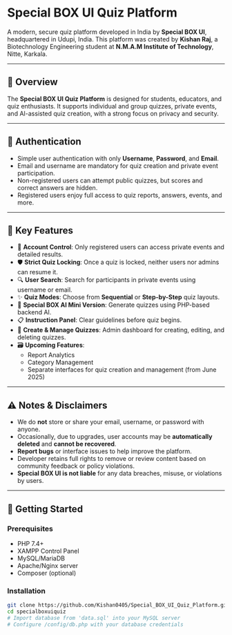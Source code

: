 # Special BOX UI Quiz Platform

A modern, secure quiz platform developed in India by **Special BOX UI**, headquartered in Udupi, India. This platform was created by **Kishan Raj**, a Biotechnology Engineering student at **N.M.A.M Institute of Technology**, Nitte, Karkala.

---

## 🌟 Overview

The **Special BOX UI Quiz Platform** is designed for students, educators, and quiz enthusiasts. It supports individual and group quizzes, private events, and AI-assisted quiz creation, with a strong focus on privacy and security.

---

## 🔐 Authentication

- Simple user authentication with only **Username**, **Password**, and **Email**.
- Email and username are mandatory for quiz creation and private event participation.
- Non-registered users can attempt public quizzes, but scores and correct answers are hidden.
- Registered users enjoy full access to quiz reports, answers, events, and more.

---

## 🔑 Key Features

- 🧾 **Account Control**: Only registered users can access private events and detailed results.
- 🛡️ **Strict Quiz Locking**: Once a quiz is locked, neither users nor admins can resume it.
- 🔍 **User Search**: Search for participants in private events using username or email.
- ✨ **Quiz Modes**: Choose from **Sequential** or **Step-by-Step** quiz layouts.
- 🤖 **Special BOX AI Mini Version**: Generate quizzes using PHP-based backend AI.
- 📋 **Instruction Panel**: Clear guidelines before quiz begins.
- 🧠 **Create & Manage Quizzes**: Admin dashboard for creating, editing, and deleting quizzes.
- 🗃️ **Upcoming Features**:
  - Report Analytics
  - Category Management
  - Separate interfaces for quiz creation and management (from June 2025)

---

## ⚠️ Notes & Disclaimers

- We do **not** store or share your email, username, or password with anyone.
- Occasionally, due to upgrades, user accounts may be **automatically deleted** and **cannot be recovered**.
- **Report bugs** or interface issues to help improve the platform.
- Developer retains full rights to remove or review content based on community feedback or policy violations.
- **Special BOX UI is not liable** for any data breaches, misuse, or violations by users.

---

## 🚀 Getting Started

### Prerequisites

- PHP 7.4+
- XAMPP Control Panel
- MySQL/MariaDB
- Apache/Nginx server
- Composer (optional)

### Installation

```bash
git clone https://github.com/Kishan0405/Special_BOX_UI_Quiz_Platform.git
cd specialboxuiquiz
# Import database from 'data.sql' into your MySQL server
# Configure /config/db.php with your database credentials
